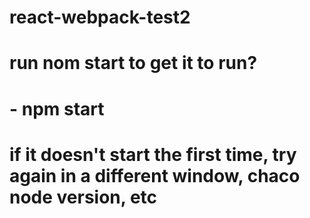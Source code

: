 # react-webpack-test2
#  run nom start to get it to run?
#  - npm start
#   if it doesn't start the first time, try again in a different window, chaco node version, etc
